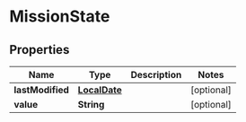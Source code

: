 
# MissionState

## Properties
Name | Type | Description | Notes
------------ | ------------- | ------------- | -------------
**lastModified** | [**LocalDate**](LocalDate.md) |  |  [optional]
**value** | **String** |  |  [optional]



